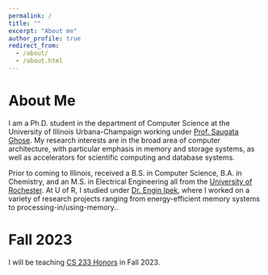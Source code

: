 ```yaml
---
permalink: /
title: ""
excerpt: "About me"
author_profile: true
redirect_from: 
  - /about/
  - /about.html
---
```


About Me
======

I am a Ph.D. student in the department of Computer Science at the University of Illinois Urbana-Champaign working under [Prof. Saugata Ghose](https://ghose.cs.illinois.edu/index.html).
My research interests are in the broad area of computer architecture, with particular emphasis in memory and storage systems, as well as accelerators for scientific computing and database systems. 

Prior to coming to Illinois, received a B.S. in Computer Science, B.A. in Chemistry, and an M.S. in Electrical Engineering all from the [University of Rochester](https://rochester.edu/).
At U of R, I studied under [Dr. Engin Ipek](https://www.cs.rochester.edu/u/ipek/Home.html), where I worked on a variety of research projects ranging from energy-efficient memory systems to processing-in/using-memory..


Fall 2023
======

I will be teaching [CS 233 Honors](https://cs233.github.io/) in Fall 2023.
